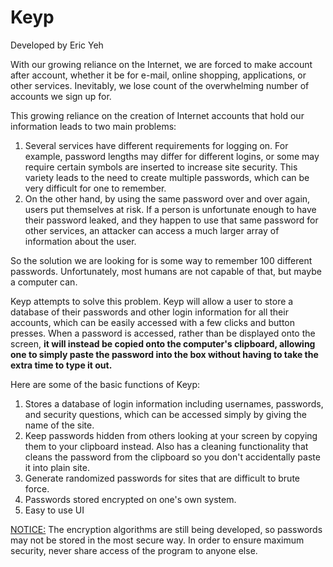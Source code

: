 <h1>Keyp</h1>
Developed by Eric Yeh

With our growing reliance on the Internet, we are forced to make account after account, whether it be for e-mail, online shopping, applications, or other services. Inevitably, we lose count of the overwhelming number of accounts we sign up for.

This growing reliance on the creation of Internet accounts that hold our information leads to two main problems:
1. Several services have different requirements for logging on. For example, password lengths may differ for different logins, or some may require certain symbols are inserted to increase site security. This variety leads to the need to create multiple passwords, which can be very difficult for one to remember.
2. On the other hand, by using the same password over and over again, users put themselves at risk. If a person is unfortunate enough to have their password leaked, and they happen to use that same password for other services, an attacker can access a much larger array of information about the user.

So the solution we are looking for is some way to remember 100 different passwords. Unfortunately, most humans are not capable of that, but maybe a computer can.

Keyp attempts to solve this problem. Keyp will allow a user to store a database of their passwords and other login information for all their accounts, which can be easily accessed with a few clicks and button presses. When a password is accessed, rather than be displayed onto the screen, <b>it will instead be copied onto the computer's clipboard, allowing one to simply paste the password into the box without having to take the extra time to type it out.</b>

Here are some of the basic functions of Keyp:
1. Stores a database of login information including usernames, passwords, and security questions, which can be accessed simply by giving the name of the site.
2. Keep passwords hidden from others looking at your screen by copying them to your clipboard instead. Also has a cleaning functionality that cleans the password from the clipboard so you don't accidentally paste it into plain site.
3. Generate randomized passwords for sites that are difficult to brute force.
4. Passwords stored encrypted on one's own system.
5. Easy to use UI

<u>NOTICE:</u> The encryption algorithms are still being developed, so passwords may not be stored in the most secure way. In order to ensure maximum security, never share access of the program to anyone else.

